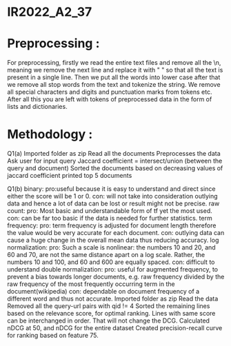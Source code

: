 # IR2022_A2_37

# Preprocessing : #
For preprocessing, firstly we read the entire text files and remove all the \n, meaning we remove the next line and replace it with " " so that all the text is present in a single line. 
Then we put all the words into lower case
after that we remove all stop words from the text and tokenize the string.
We remove all special characters and digits and punctuation marks from tokens etc.
After all this you are left with tokens of preprocessed data in the form of lists and dictionaries.

# Methodology : #

Q1(a)
Imported folder as zip
Read all the documents
Preprocesses the data
Ask user for input query
Jaccard coefficient = intersect/union (between the query and document)
Sorted the documents based on decreasing values of jaccard coefficient
printed top 5 documents

Q1(b)
binary:
  pro:useful because it is easy to understand and direct since either the score will be 1 or 0.
  con: will not take into consideration outlying data and hence a lot of data can be lost or result might not be precise.
raw count: 
  pro: Most basic and understandable form of tf yet the most used.
  con: can be far too basic if the data is needed for further statistics.
term frequency: 
  pro: term frequency is adjusted for document length therefore the value would be very accurate for each document.
  con: outlying data can cause a huge change in the overall mean data thus reducing accuracy.
log normalization: 
  pro:  Such a scale is nonlinear: the numbers 10 and 20, and 60 and 70, are not the same distance apart on a log scale. Rather, the numbers 10 and 100, and 60 and 600 are equally spaced.
  con: difficult to understand
double normalization:
pro: useful for augmented frequency, to prevent a bias towards longer documents, e.g. raw frequency divided by the raw frequency of the most frequently occurring term in the document(wikipedia)
con: dependable on document frequency of a different word and thus not accurate.
Imported folder as zip
Read the data
Removed all the query-url pairs with qid != 4
Sorted the remaining lines based on the relevance score, for optimal ranking.
Lines with same score can be interchanged in order. That will not change the DCG.
Calculated nDCG at 50, and nDCG for the entire dataset
Created precision-recall curve for ranking based on feature 75.
